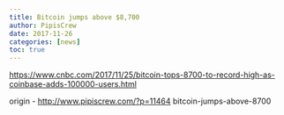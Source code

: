 ```yaml
---
title: Bitcoin jumps above $8,700
author: PipisCrew
date: 2017-11-26
categories: [news]
toc: true
---
```


https://www.cnbc.com/2017/11/25/bitcoin-tops-8700-to-record-high-as-coinbase-adds-100000-users.html

origin - http://www.pipiscrew.com/?p=11464 bitcoin-jumps-above-8700